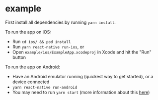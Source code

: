 # example

First install all dependencies by running `yarn install`.

To run the app on iOS:

- Run `cd ios/ && pod install`
- Run `yarn react-native run-ios`, or
- Open `example/ios/ExampleApp.xcodeproj` in Xcode and hit the "Run" button

To run the app on Android:

- Have an Android emulator running (quickest way to get started), or a device connected
- `yarn react-native run-android`
- You may need to run `yarn start` (more information about this [here](https://facebook.github.io/react-native/docs/getting-started.html#troubleshooting-run))
